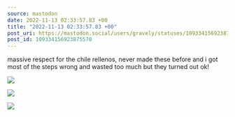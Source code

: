 ```yaml
---
source: mastodon
date: 2022-11-13 02:33:57.83 +00
title: "2022-11-13 02:33:57.83 +00"
post_uri: https://mastodon.social/users/gravely/statuses/109334156923875570
post_id: 109334156923875570
---
```

massive respect for the chile rellenos, never made these before and i got most of the steps wrong and wasted too much but they turned out ok!


![](/images/109334155683608738.jpg)

![](/images/109334155924909584.jpg)

![](/images/109334156136696566.jpg)

